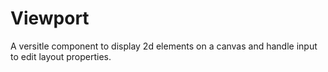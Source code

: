 # Viewport

A versitle component to display 2d elements on a canvas and handle input to edit layout properties.

